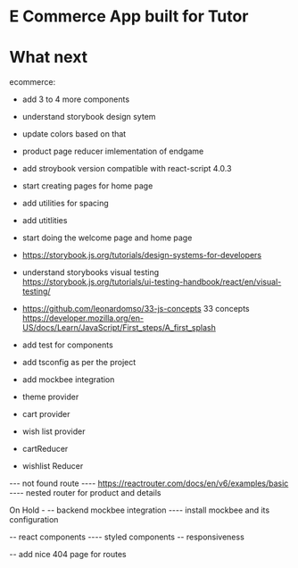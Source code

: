 # E Commerce App built for Tutor

# What next

ecommerce:

- add 3 to 4 more components
- understand storybook design sytem
- update colors based on that

- product page reducer imlementation of endgame
- add stroybook version compatible with react-script 4.0.3
- start creating pages for home page

- add utilities for spacing
- add utitlities
- start doing the welcome page and home page

- https://storybook.js.org/tutorials/design-systems-for-developers
- understand storybooks visual testing
  https://storybook.js.org/tutorials/ui-testing-handbook/react/en/visual-testing/

- https://github.com/leonardomso/33-js-concepts 33 concepts
  https://developer.mozilla.org/en-US/docs/Learn/JavaScript/First_steps/A_first_splash
- add test for components

- add tsconfig as per the project

- add mockbee integration

- theme provider
- cart provider
- wish list provider
- cartReducer
- wishlist Reducer

--- not found route
---- https://reactrouter.com/docs/en/v6/examples/basic
---- nested router for product and details

<!-- -- context -->
<!-- ---- cart context and cart -->

On Hold -
-- backend mockbee integration
---- install mockbee and its configuration

-- react components
---- styled components
-- responsiveness

-- add nice 404 page for routes
